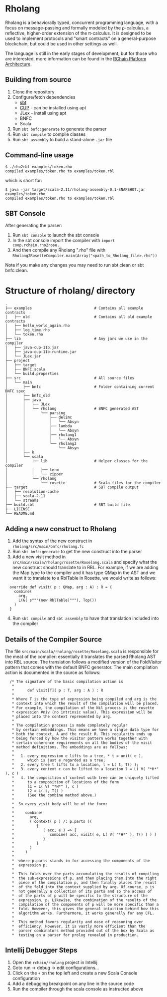 # Rholang

Rholang is a behaviorally typed, concurrent programming language, with a focus on message-passing and formally modeled by the ρ-calculus, a reflective, higher-order extension of the π-calculus. It is designed to be used to implement protocols and "smart contracts" on a general-purpose blockchain, but could be used in other settings as well.

The language is still in the early stages of development, but for those who are interested, more information can be found in the [RChain Platform Architecture](http://rchain-architecture.readthedocs.io/en/latest/).

## Building from source

1. Clone the repository
2. Configure/fetch dependencies
    * [sbt](http://www.scala-sbt.org/0.13/docs/Installing-sbt-on-Linux.html)
    * [CUP](http://www2.cs.tum.edu/projects/cup/install.php) - can be installed using apt
    * JLex - install using apt
    * BNFC
    * Scala
4. Run `sbt bnfc:generate` to generate the parser
5. Run `sbt compile` to compile classes
6. Run `sbt assembly` to build a stand-alone `.jar` file

## Command-line usage

```
$ ./rho2rbl examples/token.rho
compiled examples/token.rho to examples/token.rbl
```
which is short for:
```
$ java -jar target/scala-2.11/rholang-assembly-0.1-SNAPSHOT.jar examples/token.rho 
compiled examples/token.rho to examples/token.rbl
```

## SBT Console
After generating the parser:
1. Run `sbt console` to launch the sbt console
2. In the sbt console import the compiler with `import coop.rchain.rho2rose._`
3. And then compile any Rholang ".rho" file with `Rholang2RosetteCompiler.main(Array("<path_to_Rholang_file>.rho"))`

Note if you make any changes you may need to run sbt clean or sbt bnfc:clean.

# Structure of rholang/ directory
```
.
├── examples                            # Contains all example contracts
│   ├── old                             # Contains all old example contracts
│   ├── hello_world_again.rho
│   ├── log_time.rho
│   └── token.rho
├── lib                                 # Any jars we use in the compiler
│   ├── java-cup-11b.jar
│   ├── java-cup-11b-runtime.jar
│   └── JLex.jar
├── project                             
│   ├── target
│   ├── BNFC.scala
│   └── build.properties
├── src                                 # All source files
│   └── main
│       ├── bnfc                        # Folder containing current BNFC spec
│       ├── bnfc_old
│       ├── java
│       │   ├── JLex
│       │   └── rholang                 # BNFC generated AST
│       │       └── parsing
│       │           ├── delimc
│       │           │   └── Absyn
│       │           ├── lambda
│       │           │   └── Absyn
│       │           ├── rholang1
│       │           │   └── Absyn
│       │           └── rholang2
│       │               └── Absyn
│       ├── k
│       └── scala
│           ├── lib                     # Helper classes for the compiler
│           │   ├── term
│           │   └── zipper
│           └── rholang
│               └── rosette             # Scala files for the compiler
├── target                              # SBT compile output
│   ├── resolution-cache
│   ├── scala-2.11
│   └── streams
├── build.sbt                           # SBT build file
├── LICENSE
└── README.md
```

## Adding a new construct to Rholang
1. Add the syntax of the new construct in `rholang/src/main/bnfc/rholang.fc`
2. Run `sbt bnfc:generate` to get the new construct into the parser
3. Add a new visit method in `src/main/scala/rholang/rosette/Roselang.scala` and specify what the new construct should translate to in RBL. For example, if we are adding the Map type to the compiler and it has type QMap in the AST and we want it to translate to a RblTable in Rosette, we would write as follows:
```
  override def visit( p : QMap, arg : A) : R = {
    combine(
      arg,
      L(G( s"""(new RblTable)"""), Top())
    )
  }
```
4. Run `sbt compile` and `sbt assembly` to have that translation included into the compiler

## Details of the Compiler Source
The file `src/main/scala/rholang/rosette/Roselang.scala` is responsible for the meat of the compiler: essentially it translates the parsed Rholang AST into RBL source. The translation follows a modified version of the FoldVisitor pattern that comes with the default BNFC generator. The main compilation action is documented in the source as follows:
```
  /* The signature of the basic compilation action is 
   * 
   *      def visit[T]( p : T, arg : A ) : R
   * 
   * Where T is the type of expression being compiled and arg is the
   * context into which the result of the compilation will be placed.
   * For example, the compilation of the Nil process is the rosette
   * expression #niv (no intrinsic value). This expression will be
   * placed into the context represented by arg.
   * 
   * The compilation process is made completely regular
   * by certain embeddings. This means we have a single data type for
   * both the context, A and the result R. This regularity ends up
   * being forced by how the visitor pattern works together with
   * certain coherence requirements on all the bodies of the visit
   * method definitions. The embeddings are as follows: 
   * 
   *   1. every expression e lifts to a tree, * t = unit( e ),
   *      which is just e regarded as a tree; 
   *   2. every tree t lifts to a location, l = L( t, T() );
   *   3. every context c can be lifted to a location l = L( V( "*H*" ), c )
   *   4. the composition of context with tree can be uniquely lifted
   *      to a composition of locations of the form
   *      l1 = L( V( "*H*" ), c )
   *      l2 = L( t, T() )
   *      (See the combine method above.)
   * 
   *  So every visit body will be of the form:
   * 
   *     combine( 
   *       arg,
   *       ( context( p ) /: p.parts )( 
   *          { 
   *             ( acc, e ) => {
   *                combine( acc, visit( e, L( V( "*H*" ), T() ) ) ) 
   *             }
   *          }
   *       )
   *     )
   * 
   *  where p.parts stands in for accessing the components of the
   *  expression p. 
   * 
   *  This folds over the parts accumulating the results of compiling
   *  the sub-expressions of p, and then placing them into the right
   *  piece of the compilation p, and then finally places the result
   *  of the fold into the context supplied by arg. Of course, p is
   *  not generally a collection of its parts and so the access of
   *  of the parts of p will be specific to the structure of the
   *  expression, p. Likewise, the combination of the results of the
   *  compilation of the components of p will be more specific than a
   *  fold. However, this gives the general intuition behind how this
   *  algorithm works. Furthermore, it works generally for any CFL.
   * 
   *  This method favors regularity and ease of reasoning over
   *  efficiency. However, it is vastly more efficient than the
   *  parser combinators method provided out of the box by Scala as
   *  testing on a parser for prolog revealed in production.
```

## Intellij Debugger Steps
1. Open the `rchain/rholang` project in Intellij
2. Goto run -> debug -> edit configurations...
3. Click on the `+` on the top left and create a new Scala Console configuration
4. Add a debugging breakpoint on any line in the source code
5. Run the compiler through the scala console as instructed above
